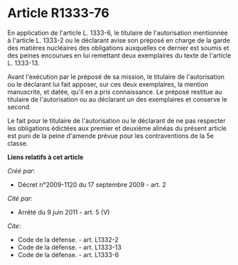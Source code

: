 # Article R1333-76

En application de l'article L. 1333-6, le titulaire de l'autorisation mentionnée à l'article L. 1333-2 ou le déclarant avise
son préposé en charge de la garde des matières nucléaires des obligations auxquelles ce dernier est soumis et des peines
encourues en lui remettant deux exemplaires du texte de l'article L. 1333-13.

Avant l'exécution par le préposé de sa mission, le titulaire de l'autorisation ou le déclarant lui fait apposer, sur ces deux
exemplaires, la mention manuscrite, et datée, qu'il en a pris connaissance. Le préposé restitue au titulaire de
l'autorisation ou au déclarant un des exemplaires et conserve le second. 

Le fait pour le titulaire de l'autorisation ou le déclarant de ne pas respecter les obligations édictées aux premier et
deuxième alinéas du présent article est puni de la peine d'amende prévue pour les contraventions de la 5e classe.

**Liens relatifs à cet article**

_Créé par_:

  - Décret n°2009-1120 du 17 septembre 2009 - art. 2

_Cité par_:

  - Arrêté du 9 juin 2011 - art. 5 (V)

_Cite_:

  - Code de la défense. - art. L1332-2
  - Code de la défense. - art. L1333-13
  - Code de la défense. - art. L1333-6
